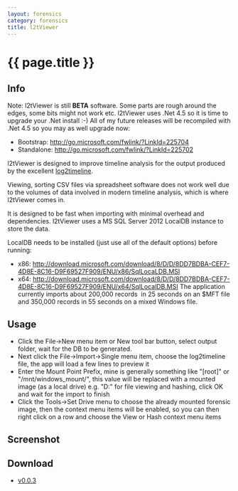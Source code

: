 ```yaml
---
layout: forensics
category: forensics
title: l2tViewer
---
```


# {{ page.title }} #

## Info ## 

Note: l2tViewer is still **BETA** software. Some parts are rough around the edges, some bits might not work etc. l2tViewer uses .Net 4.5 so it is time to upgrade your .Net install :-) All of my future releases will be recompiled with .Net 4.5 so you may as well upgrade now: 

- Bootstrap: http://go.microsoft.com/fwlink/?LinkId=225704 
- Standalone: http://go.microsoft.com/fwlink/?LinkId=225702 

l2tViewer is designed to improve timeline analysis for the output produced by the excellent [log2timeline](http://code.google.com/p/log2timeline/). 

Viewing, sorting CSV files via spreadsheet software does not work well due to the volumes of data involved in modern timeline analysis, which is where l2tViewer comes in. 

It is designed to be fast when importing with minimal overhead and dependencies. l2tViewer uses a MS SQL Server 2012 LocalDB instance to store the data. 

LocalDB needs to be installed (just use all of the default options) before running: 

- x86: http://download.microsoft.com/download/8/D/D/8DD7BDBA-CEF7-4D8E-8C16-D9F69527F909/ENU/x86/SqlLocaLDB.MSI 
- x64: http://download.microsoft.com/download/8/D/D/8DD7BDBA-CEF7-4D8E-8C16-D9F69527F909/ENU/x64/SqlLocalDB.MSI The application currently imports about 200,000 records  in 25 seconds on an $MFT file and 350,000 records in 55 seconds on a mixed Windows file. 

## Usage ## 

- Click the File->New menu item or New tool bar button, select output folder, wait for the DB to be generated.
- Next click the File->Import->Single menu item, choose the log2timeline file, the app will load a few lines to preview it
- Enter the Mount Point Prefix, mine is generally something like "[root]\" or "/mnt/windows_mount/", this value will be replaced with a mounted image (as a local drive) e.g. "D:\" for file viewing and hashing, click OK and wait for the import to finish
- Click the Tools->Set Drive menu to choose the already mounted forensic image, then the context menu items will be enabled, so you can then right click on a row and choose the View or Hash context menu items
  

## Screenshot ## 

## Download ##

- [v0.0.3](/downloads/l2tViewer.v.0.0.3.zip)